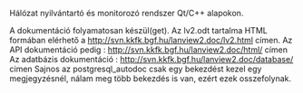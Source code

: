 Hálózat nyilvántartó és monitorozó rendszer Qt/C++ alapokon.

A dokumentáció folyamatosan készül(get).
Az lv2.odt tartalma HTML formában elérhető a http://svn.kkfk.bgf.hu/lanview2.doc/lv2.html címen.
Az API dokumentáció pedig : http://svn.kkfk.bgf.hu/lanview2.doc/html/ címen
Az adatbázis dokumentáció : http://svn.kkfk.bgf.hu/lanview2.doc/database/ cimen
Sajnos az postgresql_autodoc csak egy bekezdést kezel egy megjegyzésnél, nálam meg több bekezdés is van, ezért ezek osszefolynak.

